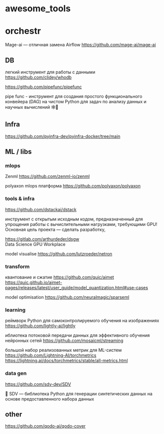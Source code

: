 # awesome_tools 





# orchestr 

Mage-ai — отличная замена Airflow 
https://github.com/mage-ai/mage-ai 



## DB 

легкий инструмент для работы с данными
https://github.com/clidey/whodb


https://github.com/pipefunc/pipefunc 

 pipe func - инструмент для создания простого функционального конвейера (DAG) на чистом Python для задач по анализу данных и  научных вычислений 🕸️🧪
 
## Infra  

https://github.com/pyinfra-dev/pyinfra-docker/tree/main


## ML / libs 

### mlops 

Zenml
https://github.com/zenml-io/zenml 

polyaxon 
mlops платформа 
https://github.com/polyaxon/polyaxon


### tools & infra

https://github.com/dstackai/dstack 

инструмент с открытым исходным кодом, предназначенный для упрощения работы с вычислительными нагрузками, требующими GPU! 
Основная цель проекта — сделать разработку,

https://gitlab.com/arthurdeder/dsgw  
Data Science GPU Workplace 

model visualise 
https://github.com/lutzroeder/netron

### transform

квантование и сжатие 
https://github.com/quic/aimet 
https://quic.github.io/aimet-pages/releases/latest/user_guide/model_quantization.html#use-cases


model optimisation 
https://github.com/neuralmagic/sparseml 


### learning

реймворк Python для самоконтролируемого обучения на изображениях 
https://github.com/lightly-ai/lightly

иблиотека потоковой передачи данных для эффективного обучения нейронных сетей 
https://github.com/mosaicml/streaming 

большой набор реализованных метрик для ML-систем
https://github.com/Lightning-AI/torchmetrics  https://lightning.ai/docs/torchmetrics/stable/all-metrics.html 

### data gen 

https://github.com/sdv-dev/SDV

🌟 SDV — библиотека Python для генерации синтетических данных на основе предоставленного набора данных


## other 

https://github.com/qodo-ai/qodo-cover



